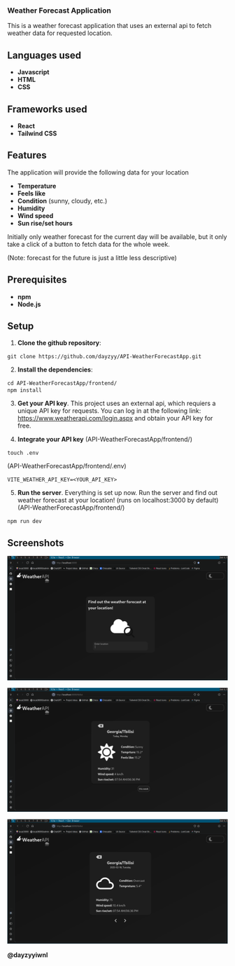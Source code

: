 ### Weather Forecast Application

This is a weather forecast application that uses an external api to fetch weather data for requested location.

## Languages used
- **Javascript**
- **HTML**
- **CSS**

## Frameworks used
- **React**
- **Tailwind CSS**

## Features
The application will provide the following data for your location

- **Temperature**
- **Feels like**
- **Condition** (sunny, cloudy, etc.)
- **Humidity**
- **Wind speed**
- **Sun rise/set hours**

Initially only weather forecast for the current day will be available, but it only take a click of a button to fetch data for the whole week.

(Note: forecast for the future is just a little less descriptive)

## Prerequisites
- **npm**
- **Node.js**

## Setup
1. **Clone the github repository**:
```
git clone https://github.com/dayzyy/API-WeatherForecastApp.git
```

2.  **Install the dependencies**:
```
cd API-WeatherForecastApp/frontend/
npm install
```

3. **Get your API key**. This project uses an external api, which requiers a unique API key for requests. You can log in at the following link: https://www.weatherapi.com/login.aspx and obtain your API key for free.

4. **Integrate your API key**
(API-WeatherForecastApp/frontend/)
```
touch .env
```
(API-WeatherForecastApp/frontend/.env)
```
VITE_WEATHER_API_KEY=<YOUR_API_KEY>
```

5. **Run the server**. Everything is set up now. Run the server and find out weather forecast at your location! (runs on localhost:3000 by default)
(API-WeatherForecastApp/frontend/)
```
npm run dev
```

## Screenshots

![Index page](screenshots/indexPage.png)

![Forecast for current day page](screenshots/infoPage.png)

![Forecast for the whole week page](screenshots/infoPageMore.png)

**@dayzyyiwnl**
